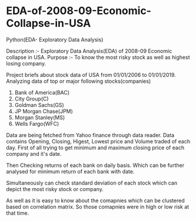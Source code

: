 # EDA-of-2008-09-Economic-Collapse-in-USA
Python(EDA- Exploratory Data Analysis)

Description :- Exploratory Data Analysis(EDA) of 2008-09 Economic collapse in USA. 
Purpose :- To know the most risky stock as well as highest losing company.

Project briefs about stock data of USA from 01/01/2006 to 01/01/2019. Analyzing data of top or major following stocks(companies)
  1. Bank of America(BAC)
  2. City Group(C)
  3. Goldman Sachs(GS)
  4. JP Morgan Chase(JPM)
  5. Morgan Stanley(MS)
  6. Wells Fargo(WFC)

Data are being fetched from Yahoo finance through data reader. Data contains Opening, Closing, Higest, Lowest price and Volume traded of each day. First of all trying to get minimum and maximum closing price of each company and it's date.

Then Checking returns of each bank on daily basis. Which can be further analysed for minimum return of each bank with date. 

Simultaneously can check standard deviation of each stock which can depict the most risky stock or company.

As well as it is easy to know about the comapnies which can be clustered based on correlation matrix. So those comapnies were in high or low risk at that time.
